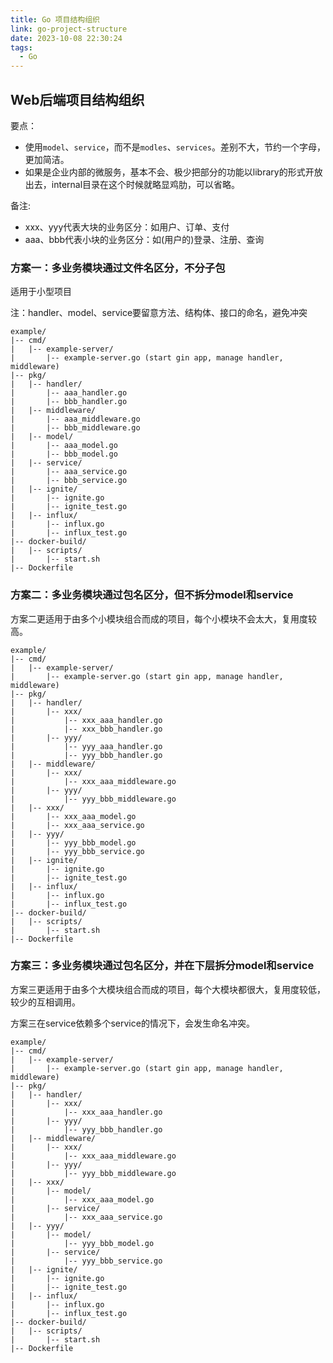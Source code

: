 ```yaml
---
title: Go 项目结构组织
link: go-project-structure
date: 2023-10-08 22:30:24
tags:
  - Go
---
```

## Web后端项目结构组织

要点：
- 使用`model`、`service`，而不是`modles`、`services`。差别不大，节约一个字母，更加简洁。
- 如果是企业内部的微服务，基本不会、极少把部分的功能以library的形式开放出去，internal目录在这个时候就略显鸡肋，可以省略。

备注:
- xxx、yyy代表大块的业务区分：如用户、订单、支付
- aaa、bbb代表小块的业务区分：如(用户的)登录、注册、查询

### 方案一：多业务模块通过文件名区分，不分子包

适用于小型项目

注：handler、model、service要留意方法、结构体、接口的命名，避免冲突

```
example/
|-- cmd/
|   |-- example-server/
|       |-- example-server.go (start gin app, manage handler, middleware)
|-- pkg/
|   |-- handler/
|       |-- aaa_handler.go
|       |-- bbb_handler.go
|   |-- middleware/
|       |-- aaa_middleware.go
|       |-- bbb_middleware.go
|   |-- model/
|       |-- aaa_model.go
|       |-- bbb_model.go
|   |-- service/
|       |-- aaa_service.go
|       |-- bbb_service.go
|   |-- ignite/
|       |-- ignite.go
|       |-- ignite_test.go
|   |-- influx/
|       |-- influx.go
|       |-- influx_test.go
|-- docker-build/
|   |-- scripts/
|       |-- start.sh
|-- Dockerfile
```

### 方案二：多业务模块通过包名区分，但不拆分model和service

方案二更适用于由多个小模块组合而成的项目，每个小模块不会太大，复用度较高。

```
example/
|-- cmd/
|   |-- example-server/
|       |-- example-server.go (start gin app, manage handler, middleware)
|-- pkg/
|   |-- handler/
|       |-- xxx/
|           |-- xxx_aaa_handler.go
|           |-- xxx_bbb_handler.go
|       |-- yyy/
|           |-- yyy_aaa_handler.go
|           |-- yyy_bbb_handler.go
|   |-- middleware/
|       |-- xxx/
|           |-- xxx_aaa_middleware.go
|       |-- yyy/
|           |-- yyy_bbb_middleware.go
|   |-- xxx/
|       |-- xxx_aaa_model.go
|       |-- xxx_aaa_service.go
|   |-- yyy/
|       |-- yyy_bbb_model.go
|       |-- yyy_bbb_service.go
|   |-- ignite/
|       |-- ignite.go
|       |-- ignite_test.go
|   |-- influx/
|       |-- influx.go
|       |-- influx_test.go
|-- docker-build/
|   |-- scripts/
|       |-- start.sh
|-- Dockerfile
```

### 方案三：多业务模块通过包名区分，并在下层拆分model和service

方案三更适用于由多个大模块组合而成的项目，每个大模块都很大，复用度较低，较少的互相调用。

方案三在service依赖多个service的情况下，会发生命名冲突。

```
example/
|-- cmd/
|   |-- example-server/
|       |-- example-server.go (start gin app, manage handler, middleware)
|-- pkg/
|   |-- handler/
|       |-- xxx/
|           |-- xxx_aaa_handler.go
|       |-- yyy/
|           |-- yyy_bbb_handler.go
|   |-- middleware/
|       |-- xxx/
|           |-- xxx_aaa_middleware.go
|       |-- yyy/
|           |-- yyy_bbb_middleware.go
|   |-- xxx/
|       |-- model/
|           |-- xxx_aaa_model.go
|       |-- service/
|           |-- xxx_aaa_service.go
|   |-- yyy/
|       |-- model/
|           |-- yyy_bbb_model.go
|       |-- service/
|           |-- yyy_bbb_service.go
|   |-- ignite/
|       |-- ignite.go
|       |-- ignite_test.go
|   |-- influx/
|       |-- influx.go
|       |-- influx_test.go
|-- docker-build/
|   |-- scripts/
|       |-- start.sh
|-- Dockerfile
```
